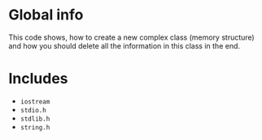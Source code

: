 # Global info
This code shows, how to create a new complex class (memory structure) and how you should delete all the information in this class in the end.


# Includes
* `iostream`
* `stdio.h`
* `stdlib.h`
* `string.h`
